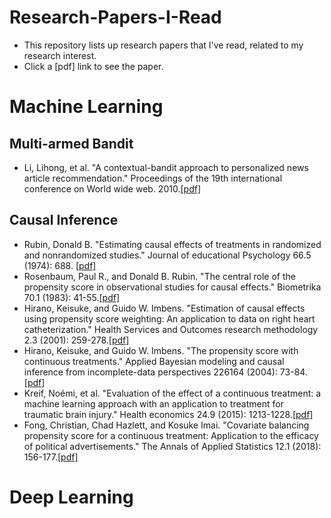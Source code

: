 # Research-Papers-I-Read
- This repository lists up research papers that I've read, related to my research interest.
- Click a [pdf] link to see the paper.

# Machine Learning

## Multi-armed Bandit
- Li, Lihong, et al. "A contextual-bandit approach to personalized news article recommendation." Proceedings of the 19th international conference on World wide web. 2010.[[pdf]](https://dl.acm.org/doi/pdf/10.1145/1772690.1772758)

## Causal Inference
- Rubin, Donald B. "Estimating causal effects of treatments in randomized and nonrandomized studies." Journal of educational Psychology 66.5 (1974): 688. [[pdf]](http://www.fsb.muohio.edu/lij14/420_paper_Rubin74.pdf)
- Rosenbaum, Paul R., and Donald B. Rubin. "The central role of the propensity score in observational studies for causal effects." Biometrika 70.1 (1983): 41-55.[[pdf]](https://www.math.mcgill.ca/dstephens/SISCR2017/Articles/Rosenbaum-Rubin-Bka83.pdf)
- Hirano, Keisuke, and Guido W. Imbens. "Estimation of causal effects using propensity score weighting: An application to data on right heart catheterization." Health Services and Outcomes research methodology 2.3 (2001): 259-278.[[pdf]](https://www.math.mcgill.ca/dstephens/PSMMA/Articles/HIrano-Imbens-2004.pdf)
- Hirano, Keisuke, and Guido W. Imbens. "The propensity score with continuous treatments." Applied Bayesian modeling and causal inference from incomplete-data perspectives 226164 (2004): 73-84.[[pdf]](http://rogosateaching.com/somgen290/cc_9.pdf)
- Kreif, Noémi, et al. "Evaluation of the effect of a continuous treatment: a machine learning approach with an application to treatment for traumatic brain injury." Health economics 24.9 (2015): 1213-1228.[[pdf]](https://onlinelibrary.wiley.com/doi/epdf/10.1002/hec.3189)
- Fong, Christian, Chad Hazlett, and Kosuke Imai. "Covariate balancing propensity score for a continuous treatment: Application to the efficacy of political advertisements." The Annals of Applied Statistics 12.1 (2018): 156-177.[[pdf]](https://imai.fas.harvard.edu/research/files/CBGPS.pdf)

# Deep Learning
